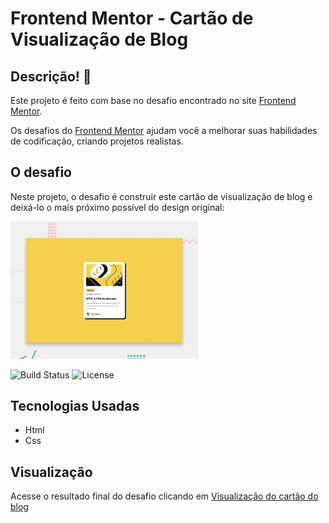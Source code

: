 # Frontend Mentor - Cartão de Visualização de Blog

## Descrição! 👋

Este projeto é feito com base no desafio encontrado no site [Frontend Mentor](https://www.frontendmentor.io).

Os desafios do [Frontend Mentor](https://www.frontendmentor.io) ajudam você a melhorar suas habilidades de codificação, criando projetos realistas.

## O desafio

Neste projeto, o desafio é construir este cartão de visualização de blog e deixá-lo o mais próximo possível do design original:

<img src="./preview.jpg" alt="Preview" width="300" />


![Build Status](https://img.shields.io/badge/build-passing-brightgreen)
![License](https://img.shields.io/badge/license-MIT-blue)


## Tecnologias Usadas
- Html
- Css

## Visualização 
Acesse o resultado final do desafio clicando em [Visualização do cartão do blog](https://www.frontendmentor.io)

